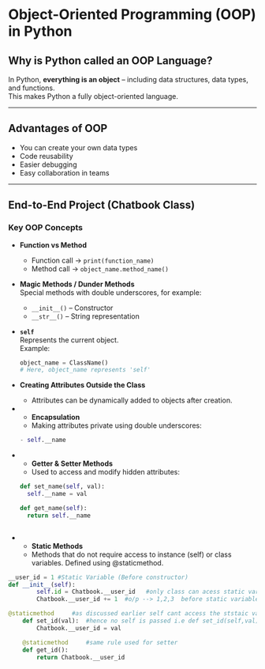 # Object-Oriented Programming (OOP) in Python

## Why is Python called an OOP Language?
In Python, **everything is an object** – including data structures, data types, and functions.  
This makes Python a fully object-oriented language.

---

## Advantages of OOP
- You can create your own data types  
- Code reusability  
- Easier debugging  
- Easy collaboration in teams  

---

## End-to-End Project (Chatbook Class)

### Key OOP Concepts

- **Function vs Method**  
  - Function call → `print(function_name)`  
  - Method call → `object_name.method_name()`

- **Magic Methods / Dunder Methods**  
  Special methods with double underscores, for example:  
  - `__init__()` – Constructor  
  - `__str__()` – String representation  

- **`self`**  
  Represents the current object.  
  Example:  
  ```python
  object_name = ClassName()
  # Here, object_name represents 'self'

- **Creating Attributes Outside the Class**
  - Attributes can be dynamically added to objects after creation.     

- - **Encapsulation**
  - Making attributes private using double underscores:
  ```python
  - self.__name

- - **Getter & Setter Methods**
  - Used to access and modify hidden attributes:
  ```python
  def set_name(self, val):
    self.__name = val

  def get_name(self):
    return self.__name



- - **Static Methods**
  - Methods that do not require access to instance (self) or class variables.
    Defined using @staticmethod.
```python
__user_id = 1 #Static Variable (Before constructor)
def __init__(self):
        self.id = Chatbook.__user_id   #only class can acess static variable ie no self.__user_id
        Chatbook.__user_id += 1  #o/p --> 1,2,3  before static variable 1,1,1

@staticmethod     #as discussed earlier self cant access the ststaic variable
    def set_id(val):  #hence no self is passed i.e def set_id(self,val):  
        Chatbook.__user_id = val

    @staticmethod     #same rule used for setter
    def get_id():
        return Chatbook.__user_id

    








